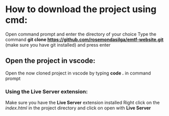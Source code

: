 # How to download the project using cmd:
Open command prompt and enter the directory of your choice
Type the command **git clone https://github.com/rosemondasilga/emtf-website.git** (make sure you have git installed)  and press enter

## Open the project in vscode:
Open the now cloned project in vscode by typing **code .** in command prompt

### Using the Live Server extension:
Make sure you have the __Live Server__ extension installed
Right click on the *index.html* in the project directory and click on open with __Live Server__